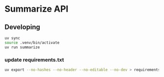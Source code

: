 # Summarize API

## Developing

```bash
uv sync
source .venv/bin/activate
uv run summarize
```

### update requirements.txt

```bash
uv export --no-hashes --no-header --no-editable --no-dev > requirements.txt
```
